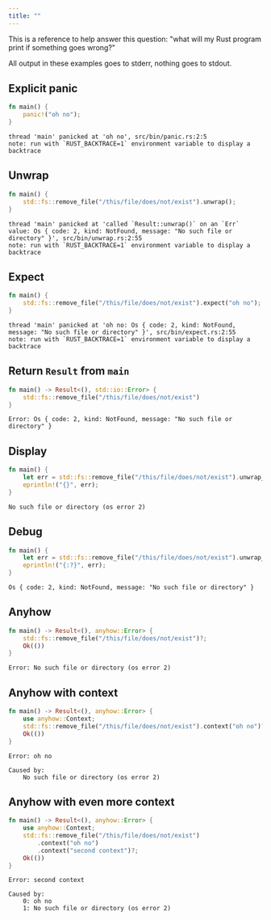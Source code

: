 ```yaml
---
title: ""
---
```


This is a reference to help answer this question: "what will my Rust
program print if something goes wrong?"

All output in these examples goes to stderr, nothing goes to stdout.

## Explicit panic

```rust
fn main() {
    panic!("oh no");
}
```
```
thread 'main' panicked at 'oh no', src/bin/panic.rs:2:5
note: run with `RUST_BACKTRACE=1` environment variable to display a backtrace
```

## Unwrap

```rust
fn main() {
    std::fs::remove_file("/this/file/does/not/exist").unwrap();
}
```
```
thread 'main' panicked at 'called `Result::unwrap()` on an `Err` value: Os { code: 2, kind: NotFound, message: "No such file or directory" }', src/bin/unwrap.rs:2:55
note: run with `RUST_BACKTRACE=1` environment variable to display a backtrace
```

## Expect

```rust
fn main() {
    std::fs::remove_file("/this/file/does/not/exist").expect("oh no");
}
```
```
thread 'main' panicked at 'oh no: Os { code: 2, kind: NotFound, message: "No such file or directory" }', src/bin/expect.rs:2:55
note: run with `RUST_BACKTRACE=1` environment variable to display a backtrace
```

## Return `Result` from `main`

```rust
fn main() -> Result<(), std::io::Error> {
    std::fs::remove_file("/this/file/does/not/exist")
}
```
```
Error: Os { code: 2, kind: NotFound, message: "No such file or directory" }
```

## Display

```rust
fn main() {
    let err = std::fs::remove_file("/this/file/does/not/exist").unwrap_err();
    eprintln!("{}", err);
}
```
```
No such file or directory (os error 2)
```

## Debug

```rust
fn main() {
    let err = std::fs::remove_file("/this/file/does/not/exist").unwrap_err();
    eprintln!("{:?}", err);
}
```
```
Os { code: 2, kind: NotFound, message: "No such file or directory" }
```

## Anyhow

```rust
fn main() -> Result<(), anyhow::Error> {
    std::fs::remove_file("/this/file/does/not/exist")?;
    Ok(())
}
```
```
Error: No such file or directory (os error 2)
```

## Anyhow with context

```rust
fn main() -> Result<(), anyhow::Error> {
    use anyhow::Context;
    std::fs::remove_file("/this/file/does/not/exist").context("oh no")?;
    Ok(())
}
```
```
Error: oh no

Caused by:
    No such file or directory (os error 2)
```

## Anyhow with even more context

```rust
fn main() -> Result<(), anyhow::Error> {
    use anyhow::Context;
    std::fs::remove_file("/this/file/does/not/exist")
        .context("oh no")
        .context("second context")?;
    Ok(())
}
```
```
Error: second context

Caused by:
    0: oh no
    1: No such file or directory (os error 2)
```